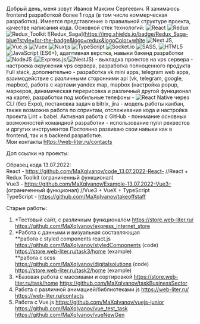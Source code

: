 Добрый день, меня зовут Иванов Максим Сергеевич. Я занимаюсь frontend разработкой более 1 года (в том числе коммерческая разработка).
Имеется представление о правильной структуре проекта, качестве написания кода. Основной стек технологий: ![React](https://img.shields.io/badge/react-%2320232a.svg?style=for-the-badge&logo=react&logoColor=%2361DAFB)  ![Redux](https://img.shields.io/badge/redux-%23593d88.svg?style=for-the-badge&logo=redux&logoColor=white)  ![Redux_Toolkit](https://img.shields.io/badge/Redux_toolkit-blue?style=for-the-badge&logo=vuex&logoColor=green) ![Redux_Saga](https://img.shields.io/badge/Redux_Saga-blue?style=for-the-badge&logo=redux&logoColor=white  ![Next JS](https://img.shields.io/badge/Next-black?style=for-the-badge&logo=next.js&logoColor=white), ![Vue.js](https://img.shields.io/badge/vuejs-%2335495e.svg?style=for-the-badge&logo=vuedotjs&logoColor=%234FC08D)  ![Vuex](https://img.shields.io/badge/Vuex-green?style=for-the-badge&logo=vuex&logoColor=green)  ![Nuxtjs](https://img.shields.io/badge/Nuxt-002E3B?style=for-the-badge&logo=nuxtdotjs&logoColor=#00DC82)  ![TypeScript](https://img.shields.io/badge/typescript-%23007ACC.svg?style=for-the-badge&logo=typescript&logoColor=white) ![Socket.io](https://img.shields.io/badge/Socket.io-black?style=for-the-badge&logo=socket.io&badgeColor=010101)  ![SASS](https://img.shields.io/badge/SASS-hotpink.svg?style=for-the-badge&logo=SASS&logoColor=white), ![HTML5](https://img.shields.io/badge/html5-%23E34F26.svg?style=for-the-badge&logo=html5&logoColor=white)  ![JavaScript](https://img.shields.io/badge/javascript-%23323330.svg?style=for-the-badge&logo=javascript&logoColor=%23F7DF1E) (ES6+), адаптивная верстка, навыки бэкенд разработки ![NodeJS](https://img.shields.io/badge/node.js-6DA55F?style=for-the-badge&logo=node.js&logoColor=white) (![Express.js](https://img.shields.io/badge/express.js-%23404d59.svg?style=for-the-badge&logo=express&logoColor=%2361DAFB)/![NestJS](https://img.shields.io/badge/nestjs-%23E0234E.svg?style=for-the-badge&logo=nestjs&logoColor=white)) - выкладка проектов на vps сервера - настроека окружения vps сервера, разработка полноценного продукта Full stack, дополнительно - разработка vk mini apps, telegram web apps, взаимодействие с различными сторонними api (vk, telegram, google, mapbox), работа с картами yandex map, mapbox (настройка popup, маркеров, динамическая перерисовка и различный другой функционал на карте), разработки под мобильные телефоны - ![React Native](https://img.shields.io/badge/react_native-%2320232a.svg?style=for-the-badge&logo=react&logoColor=%2361DAFB) через CLI (без Expo), постановка задач в bitrix, jira - модель работы канбан, также возможна работа по спринтам, отслеживание кода и настройка проекта Lint + babel. Активная работа с GitHub - понимание основных возможностей командной разработки - использование пулл реквестов и дргугих инструментов
Постоянно развиваю свои навыки как в frontend, так и в backend разработке.                                                                                            
Мои контакты https://web-liter.ru/contacts                                                                                                                            

Доп ссылки на проекты:                                                                                                          
                                                                                                                              
Образец кода 13.07.2022:                                                                                                                              
React - https://github.com/MaXqIvanov/code_13.07.2022-React- //React + Redux Toolkit (ограниченный функционал)                                     
Vue3 - https://github.com/MaXqIvanov/Example-13.07.2022-Vue3- (ограниченный функционал)     //Vue3 + VueX + TypeScript   
TypeScript - https://github.com/MaXqIvanov/takeoffstaff

Старые работы:                                        
1. *Тестовый сайт, с различным функционалом
https://store.web-liter.ru/                          
https://github.com/MaXqIvanov/express_internet_store
2. *Работа с данными и визуальная составляющая                                                                                   
**работа с styled components react.js
https://github.com/MaXqIvanov/styledComponents   (code)                                            
https://store.web-liter.ru/task3/home   (example)                                               
**работа с scss                                                                          
https://github.com/MaXqIvanov/digitalsolutions     (code)
https://store.web-liter.ru/task2/home      (example)                           
3. *Базовая работа с массивами и сортировкой
https://store.web-liter.ru/task/home
https://github.com/MaXqIvanov/taskBusinessSector
4. Работа с различной анимацией/библиотеками js
https://web-liter.ru/
https://web-liter.ru/contacts
5. Работа с Vue.js
https://github.com/MaXqIvanov/vuejs-junior                          
https://github.com/MaXqIvanov/vue_test_task                          
https://github.com/MaXqIvanov/vueNewGen                                      
